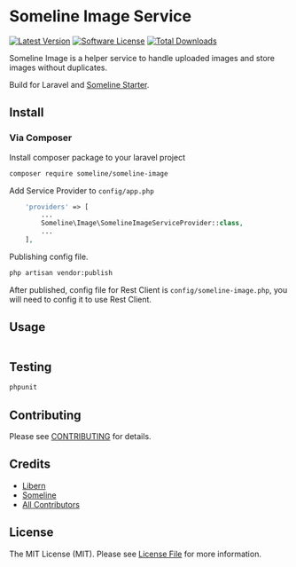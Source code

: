 # Someline Image Service

[![Latest Version](https://img.shields.io/github/release/someline/someline-image.svg?style=flat-square)](https://github.com/someline/someline-image/releases)
[![Software License](https://img.shields.io/badge/license-MIT-brightgreen.svg?style=flat-square)](LICENSE.md)
[![Total Downloads](https://img.shields.io/packagist/dt/someline/someline-image.svg?style=flat-square)](https://packagist.org/packages/someline/someline-image)

Someline Image is a helper service to handle uploaded images and store images without duplicates. 

Build for Laravel and [Someline Starter](https://starter.someline.com). 

## Install

### Via Composer

Install composer package to your laravel project

``` bash
composer require someline/someline-image
```

Add Service Provider to `config/app.php`

``` php
    'providers' => [
        ...
        Someline\Image\SomelineImageServiceProvider::class,
        ...
    ],
```

Publishing config file. 

``` bash
php artisan vendor:publish
```

After published, config file for Rest Client is `config/someline-image.php`, you will need to config it to use Rest Client.

## Usage

``` php

```

## Testing

``` bash
phpunit
```

## Contributing

Please see [CONTRIBUTING](https://github.com/someline/someline-image/blob/master/CONTRIBUTING.md) for details.

## Credits

- [Libern](https://github.com/libern)
- [Someline](https://github.com/someline)
- [All Contributors](https://github.com/someline/someline-image/contributors)

## License

The MIT License (MIT). Please see [License File](LICENSE.md) for more information.
